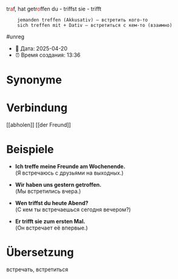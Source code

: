 tr<span style="color:red">a</span>f, hat getr<span style="color:red">o</span>ffen
du - triffst
sie - trifft 

		jemanden treffen (Akkusativ) – встретить кого-то
		sich treffen mit + Dativ – встретиться с кем-то (взаимно)

#unreg
- 📍 Дата: 2025-04-20
- ⏰ Время создания: 13:36
# Synonyme

# Verbindung 
[[abholen]]
[[der Freund]]
# Beispiele
- **Ich treffe meine Freunde am Wochenende.**  
    (Я встречаюсь с друзьями на выходных.)
    
- **Wir haben uns gestern getroffen.**  
    (Мы встретились вчера.)
    
- **Wen triffst du heute Abend?**  
    (С кем ты встречаешься сегодня вечером?)
    
- **Er trifft sie zum ersten Mal.**  
    (Он встречает её впервые.)
# Übersetzung
встречать, встретиться